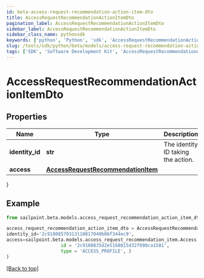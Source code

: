 ```yaml
---
id: beta-access-request-recommendation-action-item-dto
title: AccessRequestRecommendationActionItemDto
pagination_label: AccessRequestRecommendationActionItemDto
sidebar_label: AccessRequestRecommendationActionItemDto
sidebar_class_name: pythonsdk
keywords: ['python', 'Python', 'sdk', 'AccessRequestRecommendationActionItemDto', 'BetaAccessRequestRecommendationActionItemDto'] 
slug: /tools/sdk/python/beta/models/access-request-recommendation-action-item-dto
tags: ['SDK', 'Software Development Kit', 'AccessRequestRecommendationActionItemDto', 'BetaAccessRequestRecommendationActionItemDto']
---
```


# AccessRequestRecommendationActionItemDto


## Properties

Name | Type | Description | Notes
------------ | ------------- | ------------- | -------------
**identity_id** | **str** | The identity ID taking the action. | [required]
**access** | [**AccessRequestRecommendationItem**](access-request-recommendation-item) |  | [required]
}

## Example

```python
from sailpoint.beta.models.access_request_recommendation_action_item_dto import AccessRequestRecommendationActionItemDto

access_request_recommendation_action_item_dto = AccessRequestRecommendationActionItemDto(
identity_id='2c91808570313110017040b06f344ec9',
access=sailpoint.beta.models.access_request_recommendation_item.Access Request Recommendation Item(
                    id = '2c9180835d2e5168015d32f890ca1581', 
                    type = 'ACCESS_PROFILE', )
)

```
[[Back to top]](#) 

